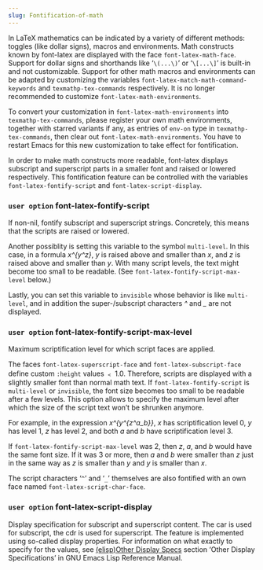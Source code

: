 ```yaml
---
slug: Fontification-of-math
---
```


In LaTeX mathematics can be indicated by a variety of different methods: toggles (like dollar signs), macros and environments. Math constructs known by font-latex are displayed with the face `font-latex-math-face`. Support for dollar signs and shorthands like ‘`\(...\)`’ or ‘`\[...\]`’ is built-in and not customizable. Support for other math macros and environments can be adapted by customizing the variables `font-latex-match-math-command-keywords` and `texmathp-tex-commands` respectively. It is no longer recommended to customize `font-latex-math-environments`.

To convert your customization in `font-latex-math-environments` into `texmathp-tex-commands`, please register your own math environments, together with starred variants if any, as entries of `env-on` type in `texmathp-tex-commands`, then clear out `font-latex-math-environments`. You have to restart Emacs for this new customization to take effect for fontification.

In order to make math constructs more readable, font-latex displays subscript and superscript parts in a smaller font and raised or lowered respectively. This fontification feature can be controlled with the variables `font-latex-fontify-script` and `font-latex-script-display`.

### <span className="tag useroption">`user option`</span> **font-latex-fontify-script**

If non-nil, fontify subscript and superscript strings. Concretely, this means that the scripts are raised or lowered.

Another possiblity is setting this variable to the symbol `multi-level`. In this case, in a formula *x^\{y^z}*, *y* is raised above and smaller than *x*, and *z* is raised above and smaller than *y*. With many script levels, the text might become too small to be readable. (See `font-latex-fontify-script-max-level` below.)

Lastly, you can set this variable to `invisible` whose behavior is like `multi-level`, and in addition the super-/subscript characters *^* and *\_* are not displayed.

### <span className="tag useroption">`user option`</span> **font-latex-fontify-script-max-level**

Maximum scriptification level for which script faces are applied.

The faces `font-latex-superscript-face` and `font-latex-subscript-face` define custom `:height` values ﹤ 1.0. Therefore, scripts are displayed with a slightly smaller font than normal math text. If `font-latex-fontify-script` is `multi-level` or `invisible`, the font size becomes too small to be readable after a few levels. This option allows to specify the maximum level after which the size of the script text won’t be shrunken anymore.

For example, in the expression *x^\{y^\{z^a\_b}}*, *x* has scriptification level 0, *y* has level 1, *z* has level 2, and both *a* and *b* have scriptification level 3.

If `font-latex-fontify-script-max-level` was 2, then *z*, *a*, and *b* would have the same font size. If it was 3 or more, then *a* and *b* were smaller than *z* just in the same way as *z* is smaller than *y* and *y* is smaller than *x*.

The script characters ‘`^`’ and ‘`_`’ themselves are also fontified with an own face named `font-latex-script-char-face`.

### <span className="tag useroption">`user option`</span> **font-latex-script-display**

Display specification for subscript and superscript content. The car is used for subscript, the cdr is used for superscript. The feature is implemented using so-called display properties. For information on what exactly to specify for the values, see [(elisp)Other Display Specs](/docs/auctex/Other-Display-Specs) section ‘Other Display Specifications’ in GNU Emacs Lisp Reference Manual.
